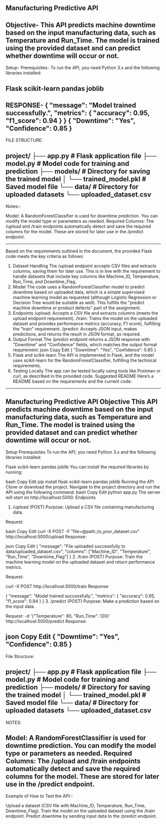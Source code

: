Manufacturing Predictive API
----------------------------------
Objective-
This API predicts machine downtime based on the input manufacturing data, such as Temperature and Run_Time. The model is trained using the provided dataset and can predict whether downtime will occur or not.
-------------------------------------
Setup-
Prerequisites-
To run the API, you need Python 3.x and the following libraries installed:

Flask
scikit-learn
pandas
joblib
---------------------------------------------
RESPONSE-
{
  "message": "Model trained successfully.",
  "metrics": {
    "accuracy": 0.95,
    "f1_score": 0.94
  }
}
{
  "Downtime": "Yes",
  "Confidence": 0.85
}
--------------------------------------------
FILE STRUCTURE:

project/
├── app.py                  # Flask application file
├── model.py                # Model code for training and prediction
├── models/                 # Directory for saving the trained model
│   └── trained_model.pkl   # Saved model file
└── data/                   # Directory for uploaded datasets
    └── uploaded_dataset.csv
---------------------------------------------------
Notes:-

Model: A RandomForestClassifier is used for downtime prediction. You can modify the model type or parameters as needed.
Required Columns: The /upload and /train endpoints automatically detect and save the required columns for the model. These are stored for later use in the /predict endpoint.

-------------------------------------------------------
Based on the requirements outlined in the document, the provided Flask code meets the key criteria as follows:

1. Dataset Handling
The /upload endpoint accepts CSV files and extracts columns, saving them for later use. This is in line with the requirement to handle datasets that include key columns like Machine_ID, Temperature, Run_Time, and Downtime_Flag.
2. Model
The code uses a RandomForestClassifier model to predict downtime based on uploaded data, which is a simple supervised machine learning model as requested (although Logistic Regression or Decision Tree would be suitable as well). This fulfills the "predict machine downtime or product defects" part of the assignment.
3. Endpoints
/upload: Accepts a CSV file and extracts columns (meets the upload endpoint requirement).
/train: Trains the model on the uploaded dataset and provides performance metrics (accuracy, F1 score), fulfilling the "train" requirement.
/predict: Accepts JSON input, makes predictions, and returns the result in JSON format, as required.
4. Output Format
The /predict endpoint returns a JSON response with "Downtime" and "Confidence" fields, which matches the output format requirement:
json
Copy
Edit
{ "Downtime": "Yes", "Confidence": 0.85 }
5. Flask and scikit-learn
The API is implemented in Flask, and the model uses scikit-learn for the RandomForestClassifier, fulfilling the technical requirements.
6. Testing Locally
The app can be tested locally using tools like Postman or curl, as described in the provided code.
Suggested README
Here’s a README based on the requirements and the current code:
---------------------------------------------
Manufacturing Predictive API
Objective
This API predicts machine downtime based on the input manufacturing data, such as Temperature and Run_Time. The model is trained using the provided dataset and can predict whether downtime will occur or not.
-------------------------------------
Setup
Prerequisites
To run the API, you need Python 3.x and the following libraries installed:

Flask
scikit-learn
pandas
joblib
You can install the required libraries by running:

bash
Copy
Edit
pip install flask scikit-learn pandas joblib
Running the API
Clone or download the project.
Navigate to the project directory and run the API using the following command:
bash
Copy
Edit
python app.py
The server will start on http://localhost:5000.
Endpoints
1. /upload (POST)
Purpose: Upload a CSV file containing manufacturing data.

Request:

bash
Copy
Edit
curl -X POST -F "file=@path_to_your_dataset.csv" http://localhost:5000/upload
Response:

json
Copy
Edit
{
  "message": "File uploaded successfully to data/uploaded_dataset.csv",
  "columns": ["Machine_ID", "Temperature", "Run_Time", "Downtime_Flag"]
}
2. /train (POST)
Purpose: Train the machine learning model on the uploaded dataset and return performance metrics.

Request:


curl -X POST http://localhost:5000/train
Response:

{
  "message": "Model trained successfully.",
  "metrics": {
    "accuracy": 0.95,
    "f1_score": 0.94
  }
}
3. /predict (POST)
Purpose: Make a prediction based on the input data.

Request:
-d '{"Temperature": 80, "Run_Time": 120}' \
http://localhost:5000/predict
Response:

json
Copy
Edit
{
  "Downtime": "Yes",
  "Confidence": 0.85
}
----------------------------
File Structure: 

project/
├── app.py                  # Flask application file
├── model.py                # Model code for training and prediction
├── models/                 # Directory for saving the trained model
│   └── trained_model.pkl   # Saved model file
└── data/                   # Directory for uploaded datasets
    └── uploaded_dataset.csv
--------------
NOTES:

Model: A RandomForestClassifier is used for downtime prediction. You can modify the model type or parameters as needed.
Required Columns: The /upload and /train endpoints automatically detect and save the required columns for the model. These are stored for later use in the /predict endpoint.
--------------
Example of How to Test the API:-

Upload a dataset (CSV file with Machine_ID, Temperature, Run_Time, Downtime_Flag).
Train the model on the uploaded dataset using the /train endpoint.
Predict downtime by sending input data to the /predict endpoint.
